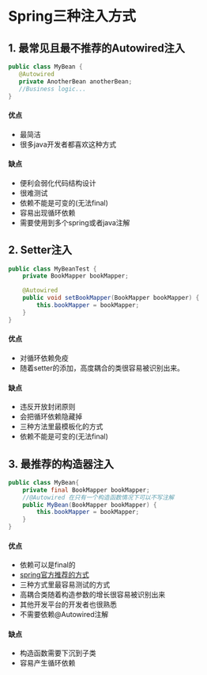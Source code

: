 # Spring三种注入方式

## 1. 最常见且最不推荐的Autowired注入

```java
public class MyBean {
   @Autowired
   private AnotherBean anotherBean;
   //Business logic...
}
```

#### 优点

- 最简洁
- 很多java开发者都喜欢这种方式

#### 缺点

- 便利会弱化代码结构设计
- 很难测试
- 依赖不能是可变的(无法final)
- 容易出现循环依赖
- 需要使用到多个spring或者java注解

## 2. Setter注入

```java
public class MyBeanTest {
    private BookMapper bookMapper;

    @Autowired
    public void setBookMapper(BookMapper bookMapper) {
        this.bookMapper = bookMapper;
    }
}
```

#### 优点

- 对循环依赖免疫
- 随着setter的添加，高度耦合的类很容易被识别出来。

#### 缺点

- 违反开放封闭原则
- 会把循环依赖隐藏掉
- 三种方法里最模板化的方式
- 依赖不能是可变的(无法final)

## 3. 最推荐的构造器注入

```java
public class MyBean{
	private final BookMapper bookMapper;
    //@Autowired 在只有一个构造函数情况下可以不写注解
    public MyBean(BookMapper bookMapper) {
        this.bookMapper = bookMapper;
    }
}
```

#### 优点

- 依赖可以是final的
- [spring官方推荐的方式](https://spring.io/blog/2007/07/11/setter-injection-versus-constructor-injection-and-the-use-of-required)
- 三种方式里最容易测试的方式
- 高耦合类随着构造参数的增长很容易被识别出来
- 其他开发平台的开发者也很熟悉
- 不需要依赖@Autowired注解

#### 缺点

- 构造函数需要下沉到子类
- 容易产生循环依赖